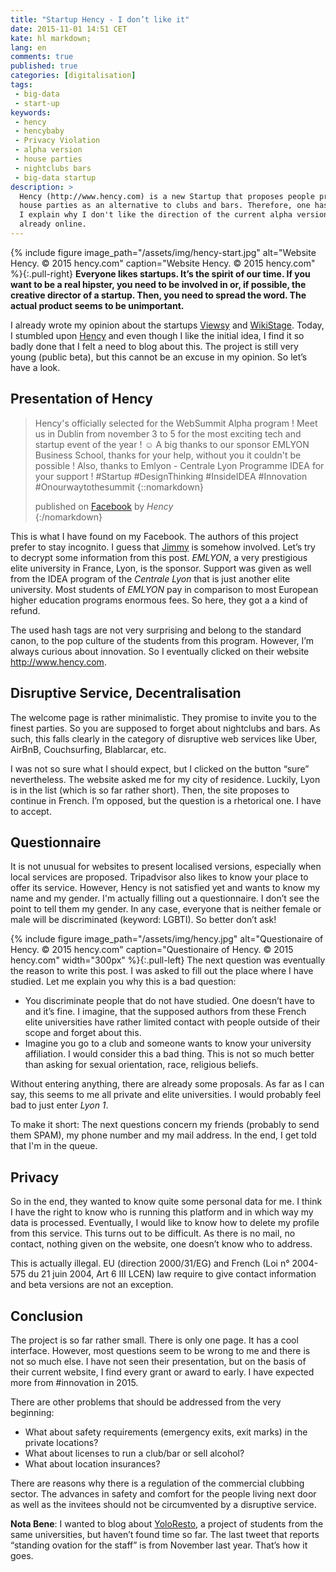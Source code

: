 ```yaml
---
title: "Startup Hency - I don’t like it"
date: 2015-11-01 14:51 CET
kate: hl markdown;
lang: en
comments: true
published: true
categories: [digitalisation]
tags:
 - big-data
 - start-up
keywords:
 - hency
 - hencybaby
 - Privacy Violation
 - alpha version
 - house parties
 - nightclubs bars
 - big-data startup
description: >
  Hency (http://www.hency.com) is a new Startup that proposes people private
  house parties as an alternative to clubs and bars. Therefore, one has to register.
  I explain why I don't like the direction of the current alpha version that is
  already online.
---
```


{% include figure image_path="/assets/img/hency-start.jpg" alt="Website Hency. &copy; 2015 hency.com" caption="Website Hency. &copy; 2015 hency.com" %}{:.pull-right}
**Everyone likes startups. It’s the spirit of our time. If you want to be a real
hipster, you need to be involved in or, if possible, the creative director of a startup.
Then, you need to spread the word. The actual product seems to be unimportant.**

I already wrote my opinion about the startups [Viewsy] and [WikiStage]. Today,
I stumbled upon [Hency] and even though I like the initial idea, I find it
so badly done that I felt a need to blog about this. The project is still very
young (public beta), but this cannot be an excuse in my opinion. So let’s have a
look.

## Presentation of Hency

> Hency's officially selected for the WebSummit Alpha program !
> Meet us in Dublin from november 3 to 5 for the most exciting tech and startup event of the year ! ☺
> A big thanks to our sponsor EMLYON Business School, thanks for your help, without you it couldn't be possible !
> Also, thanks to Emlyon - Centrale Lyon Programme IDEA for your support !
> ‪#‎Startup‬ ‪#‎DesignThinking‬ ‪#‎InsideIDEA‬ ‪#‎Innovation‬ ‪#‎Onourwaytothesummit‬
> {::nomarkdown}<footer>published on <a href="https://www.facebook.com/Hencybaby/photos/a.1691512654396891.1073741828.1682345741980249/1691516781063145/?type=3">Facebook</a> by <cite title="Hency">Hency</cite></footer>{:/nomarkdown}

This is what I have found on my Facebook. The authors of this project prefer
to stay incognito. I guess that [Jimmy](https://twitter.com/JimmyBrumant) is
somehow involved. Let’s try to decrypt some information from this post.
*EMLYON*, a very prestigious elite university in France, Lyon, is the sponsor. Support
was given as well from the IDEA program of the *Centrale Lyon* that is
just another elite university. Most students of *EMLYON* pay in comparison
to most European higher education programs enormous fees. So here, they got a
a kind of refund.

The used hash tags are not very surprising and belong to the standard canon, to
the pop culture of the students from this program. However, I’m always curious
about innovation. So I eventually clicked on their website <http://www.hency.com>.

<!--more-->

## Disruptive Service, Decentralisation

The welcome page is rather minimalistic. They promise to invite you to the finest
parties. So you are supposed to forget about nightclubs and bars. As such,
this falls clearly in the category of disruptive web services like Uber, AirBnB,
Couchsurfing, Blablarcar, etc.

I was not so sure what I should expect, but I clicked on the button “sure”
nevertheless. The website asked me for my city of residence. Luckily, Lyon is
in the list (which is so far rather short). Then, the site proposes to continue
in French. I’m opposed, but the question is a rhetorical one. I have to accept.

## Questionnaire

It is not unusual for websites to present localised versions, especially when
local services are proposed. Tripadvisor also likes to know your place to offer
its service. However, Hency is not satisfied yet and wants to know my name and my
gender. I'm actually filling out a questionnaire. I don’t see the point to
tell them my gender. In any case, everyone that is neither female or male will
be discriminated (keyword: LGBTI). So better don’t ask!

{% include figure image_path="/assets/img/hency.jpg" alt="Questionaire of Hency. &copy; 2015 hency.com" caption="Questionaire of Hency. &copy; 2015 hency.com" width="300px" %}{:.pull-left}
The next question was eventually the reason to write this post. I was asked
to fill out the place where I have studied. Let me explain you why this is a bad
question:

- You discriminate people that do not have studied. One doesn’t have to and it’s fine.
  I imagine, that the supposed authors from these French elite universities have
  rather limited contact with people outside of their scope and forget about this.
- Imagine you go to a club and someone wants to know your university affiliation.
  I would consider this a bad thing. This is not so much better than asking for
  sexual orientation, race, religious beliefs.


Without entering anything, there are already some proposals. As far as I can
say, this seems to me all private and elite universities. I would probably feel
bad to just enter *Lyon 1*.

To make it short: The next questions concern my friends (probably to send them SPAM),
my phone number and my mail address. In the end, I get told that I'm in the queue.

## Privacy

So in the end, they wanted to know quite some personal data for me. I think I have
the right to know who is running this platform and in which way my data is processed.
Eventually, I would like to know how to delete my profile from this service.
This turns out to be difficult. As there is no mail, no contact, nothing given
on the website, one doesn’t know who to address.

This is actually illegal. EU (direction 2000/31/EG) and French
(Loi n° 2004-575 du 21 juin 2004, Art 6 III LCEN) law require to give contact
information and beta versions are not an exception.

## Conclusion

The project is so far rather small. There is only one page. It has a cool
interface. However, most questions seem to be wrong to me and there is not
so much else. I have not seen their presentation, but on the basis of their
current website, I find every grant or award to early. I have expected more
from #innovation in 2015.

There are other problems that should be addressed from the very beginning:

- What about safety requirements (emergency exits, exit marks) in the private locations?
- What about licenses to run a club/bar or sell alcohol?
- What about location insurances?

There are reasons why there is a regulation of the commercial clubbing sector.
The advances in safety and comfort for the people living next
door as well as the invitees should not be circumvented by a disruptive service.

**Nota Bene**: I wanted to blog about [YoloResto](https://twitter.com/yoloresto),
a project of students from the same universities, but haven’t found time so far.
The last tweet that reports “standing ovation for the staff” is from November
last year. That’s how it goes.


[Viewsy]: posts/2014-03-19-cebit-awards-offline-surveillance-startup-viewsy.html
[WikiStage]: posts/2014-05-08-questionable-wikistage.html
[Hency]: http://www.hency.com
